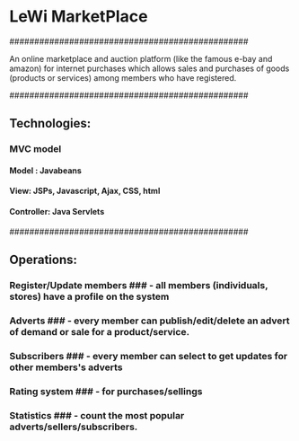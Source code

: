 # LeWi MarketPlace                             #
################################################

An online marketplace and auction platform (like the famous e-bay and amazon) for internet purchases
which allows sales and purchases of goods (products or services) among members who have registered.

################################################
## Technologies: ## 

### MVC model ### 
#### Model : Javabeans ####
#### View: JSPs, Javascript, Ajax, CSS, html ####
#### Controller: Java Servlets ####

################################################
## Operations: ## 

### Register/Update members ### - all members (individuals, stores) have a profile on the system
### Adverts ### - every member can publish/edit/delete an advert of demand or sale for a product/service.
### Subscribers ### - every member can select to get updates for other members's adverts
### Rating system ### - for purchases/sellings
### Statistics ### - count the most popular adverts/sellers/subscribers.
